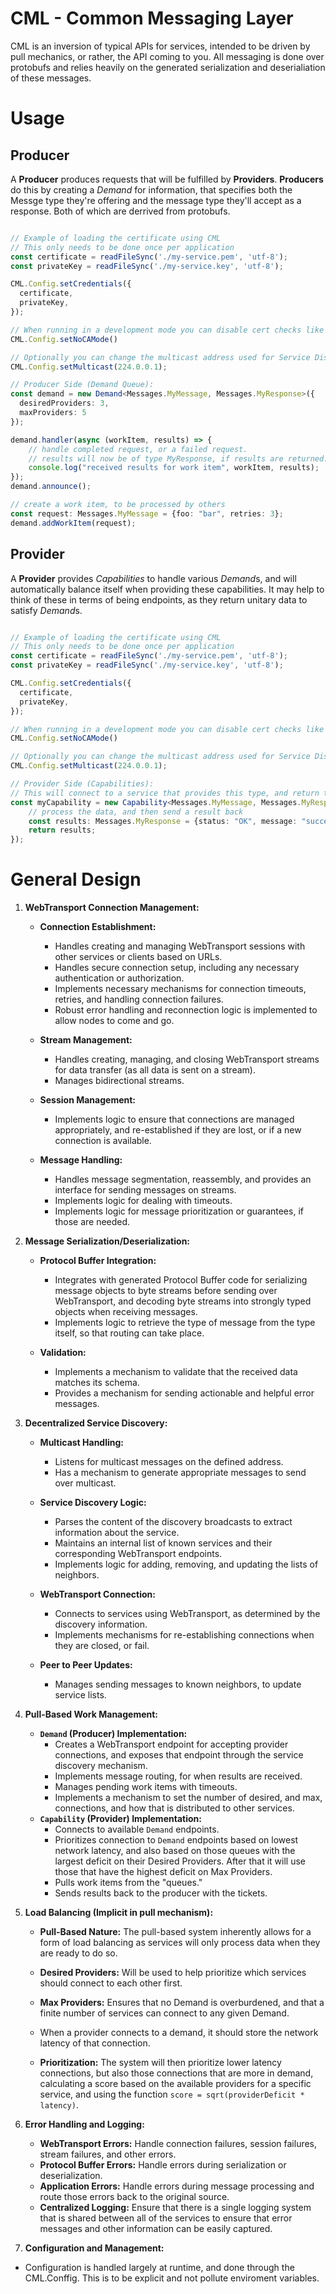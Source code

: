 # CML - Common Messaging Layer 

CML is an inversion of typical APIs for services, intended to be driven by pull mechanics, or rather, the API coming to you. All messaging is done over protobufs and relies heavily on the generated serialization and deserialiation of these messages.

# Usage

## Producer
A **Producer** produces requests that will be fulfilled by **Providers**.  **Producers** do this by creating a *Demand* for information, that specifies both the Messge type they're offering and the message type they'll accept as a response.  Both of which are derrived from protobufs.

```ts

// Example of loading the certificate using CML
// This only needs to be done once per application
const certificate = readFileSync('./my-service.pem', 'utf-8');
const privateKey = readFileSync('./my-service.key', 'utf-8');

CML.Config.setCredentials({
  certificate,
  privateKey,
});

// When running in a development mode you can disable cert checks like this:
CML.Config.setNoCAMode()

// Optionally you can change the multicast address used for Service Discovery
CML.Config.setMulticast(224.0.0.1);

// Producer Side (Demand Queue):
const demand = new Demand<Messages.MyMessage, Messages.MyResponse>({
  desiredProviders: 3,
  maxProviders: 5
});

demand.handler(async (workItem, results) => {
    // handle completed request, or a failed request.
    // results will now be of type MyResponse, if results are returned.
    console.log("received results for work item", workItem, results);
});
demand.announce();

// create a work item, to be processed by others
const request: Messages.MyMessage = {foo: "bar", retries: 3};
demand.addWorkItem(request);
```
## Provider

A **Provider** provides *Capabilities* to handle various *Demand*s, and will automatically balance itself when providing these capabilities. It may help to think of these in terms of being endpoints, as they return unitary data to satisfy *Demand*s.
```ts

// Example of loading the certificate using CML
// This only needs to be done once per application
const certificate = readFileSync('./my-service.pem', 'utf-8');
const privateKey = readFileSync('./my-service.key', 'utf-8');

CML.Config.setCredentials({
  certificate,
  privateKey,
});

// When running in a development mode you can disable cert checks like this:
CML.Config.setNoCAMode()

// Optionally you can change the multicast address used for Service Discovery
CML.Config.setMulticast(224.0.0.1);

// Provider Side (Capabilities):
// This will connect to a service that provides this type, and return the result
const myCapability = new Capability<Messages.MyMessage, Messages.MyResponse>(async (workItem) => {
    // process the data, and then send a result back
    const results: Messages.MyResponse = {status: "OK", message: "success"}; 
    return results;
});

```
# General Design

1. **WebTransport Connection Management:**
    * **Connection Establishment:**
        * Handles creating and managing WebTransport sessions with other services or clients based on URLs.
        * Handles secure connection setup, including any necessary authentication or authorization.
        * Implements necessary mechanisms for connection timeouts, retries, and handling connection failures.
        * Robust error handling and reconnection logic is implemented to allow nodes to come and go. 

    * **Stream Management:**
        * Handles creating, managing, and closing WebTransport streams for data transfer (as all data is sent on a stream).
        * Manages bidirectional streams.

    * **Session Management:**
        * Implements logic to ensure that connections are managed appropriately, and re-established if they are lost, or if a new connection is available.

    * **Message Handling:**
        * Handles message segmentation, reassembly, and provides an interface for sending messages on streams.
        * Implements logic for dealing with timeouts.
        * Implements logic for message prioritization or guarantees, if those are needed.

2. **Message Serialization/Deserialization:**
    * **Protocol Buffer Integration:**
        * Integrates with generated Protocol Buffer code for serializing message objects to byte streams before sending over WebTransport, and decoding byte streams into strongly typed objects when receiving messages.
        * Implements logic to retrieve the type of message from the type itself, so that routing can take place.

    * **Validation:**
        * Implements a mechanism to validate that the received data matches its schema.
        * Provides a mechanism for sending actionable and helpful error messages.

3. **Decentralized Service Discovery:**
    * **Multicast Handling:**
        * Listens for multicast messages on the defined address.
        * Has a mechanism to generate appropriate messages to send over multicast.

    * **Service Discovery Logic:**
        * Parses the content of the discovery broadcasts to extract information about the service.
        * Maintains an internal list of known services and their corresponding WebTransport endpoints.
        * Implements logic for adding, removing, and updating the lists of neighbors.

    * **WebTransport Connection:**
        * Connects to services using WebTransport, as determined by the discovery information.
        * Implements mechanisms for re-establishing connections when they are closed, or fail.

    * **Peer to Peer Updates:**
        * Manages sending messages to known neighbors, to update service lists.

4.  **Pull-Based Work Management:**
    *   **`Demand` (Producer) Implementation:**
        *   Creates a WebTransport endpoint for accepting provider connections, and exposes that endpoint through the service discovery mechanism.
        *  Implements message routing, for when results are received.
        *   Manages pending work items with timeouts.
        *  Implements a mechanism to set the number of desired, and max, connections, and how that is distributed to other services.
    *   **`Capability` (Provider) Implementation:**
        *   Connects to available `Demand` endpoints.
        *  Prioritizes connection to `Demand` endpoints based on lowest network latency, and also based on those queues with the largest deficit on their Desired Providers. After that it will use those that have the highest deficit on Max Providers.
        *   Pulls work items from the "queues."
        *   Sends results back to the producer with the tickets.

5. **Load Balancing (Implicit in pull mechanism):**
    * **Pull-Based Nature:** The pull-based system inherently allows for a form of load balancing as services will only process data when they are ready to do so.

    * **Desired Providers:** Will be used to help prioritize which services should connect to each other first.

    * **Max Providers:** Ensures that no Demand is overburdened, and that a finite number of services can connect to any given Demand.


     *  When a provider connects to a demand, it should store the network latency of that connection.

    * **Prioritization:** The system will then prioritize lower latency connections, but also those connections that are more in demand, calculating a score based on the available providers for a specific service, and using the function `score = sqrt(providerDeficit * latency)`.


6. **Error Handling and Logging:**
    * **WebTransport Errors:** Handle connection failures, session failures, stream failures, and other errors.
    * **Protocol Buffer Errors:** Handle errors during serialization or deserialization.
    * **Application Errors:** Handle errors during message processing and route those errors back to the original source.
    * **Centralized Logging:** Ensure that there is a single logging system that is shared between all of the services to ensure that error messages and other information can be easily captured.

7. **Configuration and Management:**
  * Configuration is handled largely at runtime, and done through the CML.Conffig.  This is to be explicit and not pollute enviroment variables.
